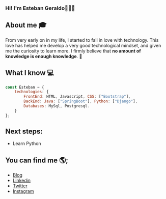 ### Hi! I'm Esteban Geraldo👋🙋‍♂️

## About me :mortar_board:
From very early on in my life, I started to fall in love with technology. This love has helped me develop a very good technological mindset, and given me the curiosity to learn more. I firmly believe that **no amount of knowledge is enough knowledge**. 🧠

## What I know 💻
```js
const Esteban = {
    technologies: {
        FrontEnd: HTML, Javascript, CSS: ["Bootstrap"],
        BackEnd: Java: ["SpringBoot"], Python: ["Django"],
        Databases: MySql, Postgresql.
    }
};
```
## Next steps:
- Learn Python


## You can find me 🌎;
 - [Blog]()
 - [Linkedin](https://www.linkedin.com/in/esteban-geraldo/)
 - [Twitter](https://twitter.com/thvanderz)
 - [Instagram](https://www.instagram.com/sgvanderz/)



<!--
**esugeraldo/esugeraldo** is a ✨ _special_ ✨ repository because its `README.md` (this file) appears on your GitHub profile.

Here are some ideas to get you started:

- 🔭 I’m currently working on ...
- 🌱 I’m currently learning ...
- 👯 I’m looking to collaborate on ...
- 🤔 I’m looking for help with ...
- 💬 Ask me about ...
- 📫 How to reach me: ...
- 😄 Pronouns: ...
- ⚡ Fun fact: ...
-->
